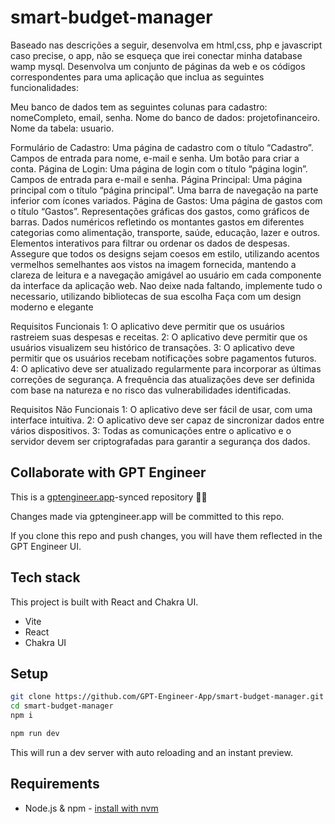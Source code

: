 # smart-budget-manager

Baseado nas descrições a seguir, desenvolva em html,css, php e javascript caso precise, o app, não se esqueça que irei conectar minha database wamp mysql.
Desenvolva um conjunto de páginas da web e os códigos correspondentes para uma aplicação que inclua as seguintes funcionalidades:

Meu banco de dados tem as seguintes colunas para cadastro: nomeCompleto, email, senha.
Nome do banco de dados: projetofinanceiro.
Nome da tabela: usuario.

Formulário de Cadastro:
Uma página de cadastro com o título “Cadastro”.
Campos de entrada para nome, e-mail e senha.
Um botão para criar a conta.
Página de Login:
Uma página de login com o título “página login”.
Campos de entrada para e-mail e senha.
Página Principal:
Uma página principal com o título “página principal”.
Uma barra de navegação na parte inferior com ícones variados.
Página de Gastos:
Uma página de gastos com o título “Gastos”.
Representações gráficas dos gastos, como gráficos de barras.
Dados numéricos refletindo os montantes gastos em diferentes categorias como alimentação, transporte, saúde, educação, lazer e outros.
Elementos interativos para filtrar ou ordenar os dados de despesas.
Assegure que todos os designs sejam coesos em estilo, utilizando acentos vermelhos semelhantes aos vistos na imagem fornecida, mantendo a clareza de leitura e a navegação amigável ao usuário em cada componente da interface da aplicação web.
Nao deixe nada faltando, implemente tudo o necessario, utilizando bibliotecas de sua escolha
Faça com um design moderno e elegante


Requisitos Funcionais
1: O aplicativo deve permitir que os usuários rastreiem suas despesas e receitas. 
2: O aplicativo deve permitir que os usuários visualizem seu histórico de transações. 
3: O aplicativo deve permitir que os usuários recebam notificações sobre pagamentos futuros. 
4: O aplicativo deve ser atualizado regularmente para incorporar as últimas correções de segurança. A frequência das atualizações deve ser definida com base na natureza e no risco das vulnerabilidades identificadas.

Requisitos Não Funcionais
1: O aplicativo deve ser fácil de usar, com uma interface intuitiva. 
2: O aplicativo deve ser capaz de sincronizar dados entre vários dispositivos. 
3: Todas as comunicações entre o aplicativo e o servidor devem ser criptografadas para garantir a segurança dos dados.

## Collaborate with GPT Engineer

This is a [gptengineer.app](https://gptengineer.app)-synced repository 🌟🤖

Changes made via gptengineer.app will be committed to this repo.

If you clone this repo and push changes, you will have them reflected in the GPT Engineer UI.

## Tech stack

This project is built with React and Chakra UI.

- Vite
- React
- Chakra UI

## Setup

```sh
git clone https://github.com/GPT-Engineer-App/smart-budget-manager.git
cd smart-budget-manager
npm i
```

```sh
npm run dev
```

This will run a dev server with auto reloading and an instant preview.

## Requirements

- Node.js & npm - [install with nvm](https://github.com/nvm-sh/nvm#installing-and-updating)
